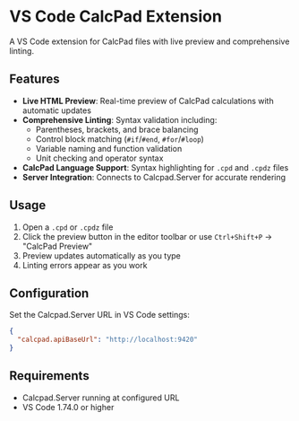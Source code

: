 # VS Code CalcPad Extension

A VS Code extension for CalcPad files with live preview and comprehensive linting.

## Features

- **Live HTML Preview**: Real-time preview of CalcPad calculations with automatic updates
- **Comprehensive Linting**: Syntax validation including:
  - Parentheses, brackets, and brace balancing
  - Control block matching (`#if`/`#end`, `#for`/`#loop`)
  - Variable naming and function validation
  - Unit checking and operator syntax
- **CalcPad Language Support**: Syntax highlighting for `.cpd` and `.cpdz` files
- **Server Integration**: Connects to Calcpad.Server for accurate rendering

## Usage

1. Open a `.cpd` or `.cpdz` file
2. Click the preview button in the editor toolbar or use `Ctrl+Shift+P` → "CalcPad Preview"
3. Preview updates automatically as you type
4. Linting errors appear as you work

## Configuration

Set the Calcpad.Server URL in VS Code settings:
```json
{
  "calcpad.apiBaseUrl": "http://localhost:9420"
}
```

## Requirements

- Calcpad.Server running at configured URL
- VS Code 1.74.0 or higher